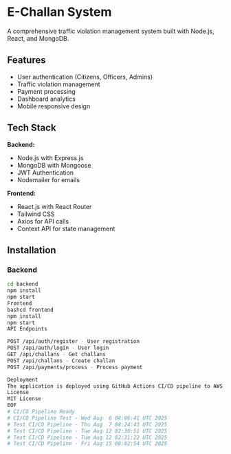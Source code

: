 # E-Challan System

A comprehensive traffic violation management system built with Node.js, React, and MongoDB.

## Features

- User authentication (Citizens, Officers, Admins)
- Traffic violation management
- Payment processing
- Dashboard analytics
- Mobile responsive design

## Tech Stack

**Backend:**
- Node.js with Express.js
- MongoDB with Mongoose
- JWT Authentication
- Nodemailer for emails

**Frontend:**
- React.js with React Router
- Tailwind CSS
- Axios for API calls
- Context API for state management

## Installation

### Backend
```bash
cd backend
npm install
npm start
Frontend
bashcd frontend
npm install
npm start
API Endpoints

POST /api/auth/register - User registration
POST /api/auth/login - User login
GET /api/challans - Get challans
POST /api/challans - Create challan
POST /api/payments/process - Process payment

Deployment
The application is deployed using GitHub Actions CI/CD pipeline to AWS.
License
MIT License
EOF
# CI/CD Pipeline Ready
# CI/CD Pipeline Test - Wed Aug  6 04:06:41 UTC 2025
# Test CI/CD Pipeline - Thu Aug  7 08:24:43 UTC 2025
# Test CI/CD Pipeline - Tue Aug 12 02:30:51 UTC 2025
# Test CI/CD Pipeline - Tue Aug 12 02:31:22 UTC 2025
# Test CI/CD Pipeline - Fri Aug 15 08:02:54 UTC 2025
